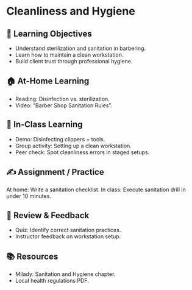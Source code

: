 # Cleanliness and Hygiene

## 🎯 Learning Objectives
- Understand sterilization and sanitation in barbering.
- Learn how to maintain a clean workstation.
- Build client trust through professional hygiene.

## 🏠 At-Home Learning
- Reading: Disinfection vs. sterilization.
- Video: “Barber Shop Sanitation Rules”.

## 🏫 In-Class Learning
- Demo: Disinfecting clippers + tools.
- Group activity: Setting up a clean workstation.
- Peer check: Spot cleanliness errors in staged setups.

## ✍️ Assignment / Practice
At home: Write a sanitation checklist.
In class: Execute sanitation drill in under 10 minutes.

## 🧾 Review & Feedback
- Quiz: Identify correct sanitation practices.
- Instructor feedback on workstation setup.

## 📚 Resources
- Milady: Sanitation and Hygiene chapter.
- Local health regulations PDF.
